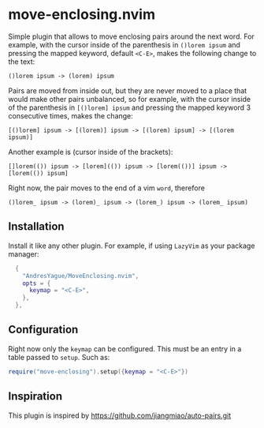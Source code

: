 # move-enclosing.nvim

Simple plugin that allows to move enclosing pairs around the next word. For example, with the cursor inside of the parenthesis in `()lorem ipsum` and pressing the mapped keyword, default `<C-E>`, makes the following change to the text:

    ()lorem ipsum -> (lorem) ipsum

Pairs are moved from inside out, but they are never moved to a place that would make other pairs unbalanced, so for example, with the cursor inside of the parenthesis in `[()lorem] ipsum` and pressing the mapped keyword 3 consecutive times, makes the change:

    [()lorem] ipsum -> [(lorem)] ipsum -> [(lorem) ipsum] -> [(lorem ipsum)]

Another example is (cursor inside of the brackets):

    []lorem(()) ipsum -> [lorem](()) ipsum -> [lorem(())] ipsum -> [lorem(()) ipsum]

Right now, the pair moves to the end of a vim `word`, therefore

    ()lorem_ ipsum -> (lorem)_ ipsum -> (lorem_) ipsum -> (lorem_ ipsum)

## Installation

Install it like any other plugin. For example, if using `LazyVim` as your package manager:

```lua
  {
    "AndresYague/MoveEnclosing.nvim",
    opts = {
      keymap = "<C-E>",
    },
  },
```

## Configuration

Right now only the `keymap` can be configured. This must be an entry in a table passed to `setup`. Such as:

```lua
require("move-enclosing").setup({keymap = "<C-E>"})
```

## Inspiration

This plugin is inspired by https://github.com/jiangmiao/auto-pairs.git
